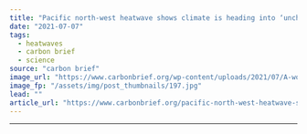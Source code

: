 ```yaml
---
title: "Pacific north-west heatwave shows climate is heading into ‘uncharted territory’"
date: "2021-07-07"
tags: 
  - heatwaves
  - carbon brief
  - science
source: "carbon brief"
image_url: "https://www.carbonbrief.org/wp-content/uploads/2021/07/A-woman-enters-a-cooling-centre-during-the-scorching-weather-of-a-heatwave-in-Vancouver-2G5H5T2-107x71.jpg"
image_fp: "/assets/img/post_thumbnails/197.jpg"
lead: ""
article_url: "https://www.carbonbrief.org/pacific-north-west-heatwave-shows-climate-is-heading-into-uncharted-territory"
---
```


---
